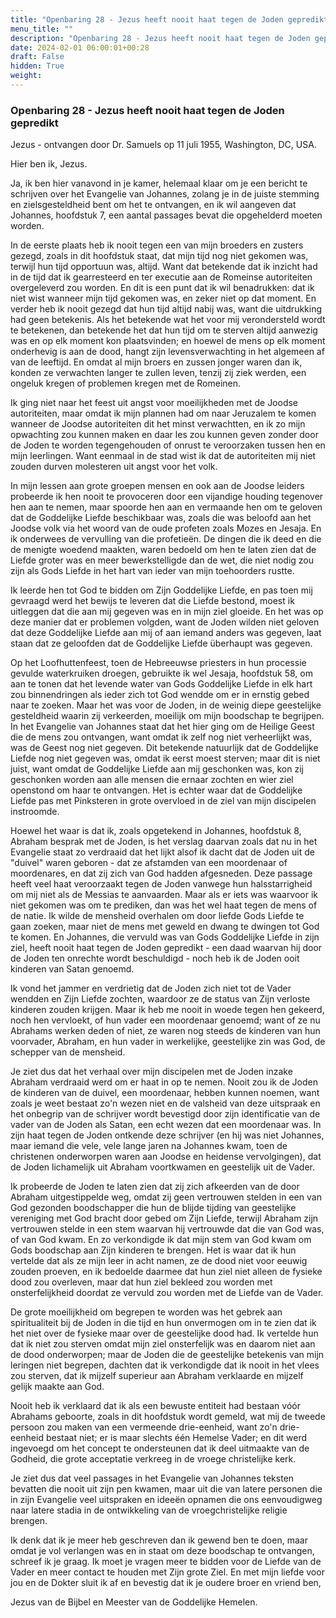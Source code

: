 ```yaml
---
title: "Openbaring 28 - Jezus heeft nooit haat tegen de Joden gepredikt"
menu_title: ""
description: "Openbaring 28 - Jezus heeft nooit haat tegen de Joden gepredikt"
date: 2024-02-01 06:00:01+00:28
draft: False
hidden: True
weight:
---
```

### Openbaring 28 - Jezus heeft nooit haat tegen de Joden gepredikt

Jezus - ontvangen door Dr. Samuels op 11 juli 1955, Washington, DC, USA.

Hier ben ik, Jezus.

Ja, ik ben hier vanavond in je kamer, helemaal klaar om je een bericht te schrijven over het Evangelie van Johannes, zolang je in de juiste stemming en zielsgesteldheid bent om het te ontvangen, en ik wil aangeven dat Johannes, hoofdstuk 7, een aantal passages bevat die opgehelderd moeten worden.

In de eerste plaats heb ik nooit tegen een van mijn broeders en zusters gezegd, zoals in dit hoofdstuk staat, dat mijn tijd nog niet gekomen was, terwijl hun tijd opportuun was, altijd. Want dat betekende dat ik inzicht had in de tijd dat ik gearresteerd en ter executie aan de Romeinse autoriteiten overgeleverd zou worden. En dit is een punt dat ik wil benadrukken: dat ik niet wist wanneer mijn tijd gekomen was, en zeker niet op dat moment. En verder heb ik nooit gezegd dat hun tijd altijd nabij was, want die uitdrukking had geen betekenis. Als het betekende wat het voor mij verondersteld wordt te betekenen, dan betekende het dat hun tijd om te sterven altijd aanwezig was en op elk moment kon plaatsvinden; en hoewel de mens op elk moment onderhevig is aan de dood, hangt zijn levensverwachting in het algemeen af van de leeftijd. En omdat al mijn broers en zussen jonger waren dan ik, konden ze verwachten langer te zullen leven, tenzij zij ziek werden, een ongeluk kregen of problemen kregen met de Romeinen.

Ik ging niet naar het feest uit angst voor moeilijkheden met de Joodse autoriteiten, maar omdat ik mijn plannen had om naar Jeruzalem te komen wanneer de Joodse autoriteiten dit het minst verwachtten, en ik zo mijn opwachting zou kunnen maken en daar les zou kunnen geven zonder door de Joden te worden tegengehouden of onrust te veroorzaken tussen hen en mijn leerlingen. Want eenmaal in de stad wist ik dat de autoriteiten mij niet zouden durven molesteren uit angst voor het volk.

In mijn lessen aan grote groepen mensen en ook aan de Joodse leiders probeerde ik hen nooit te provoceren door een vijandige houding tegenover hen aan te nemen, maar spoorde hen aan en vermaande hen om te geloven dat de Goddelijke Liefde beschikbaar was, zoals die was beloofd aan het Joodse volk via het woord van de oude profeten zoals Mozes en Jesaja. En ik onderwees de vervulling van die profetieën. De dingen die ik deed en die de menigte woedend maakten, waren bedoeld om hen te laten zien dat de Liefde groter was en meer bewerkstelligde dan de wet, die niet nodig zou zijn als Gods Liefde in het hart van ieder van mijn toehoorders rustte.

Ik leerde hen tot God te bidden om Zijn Goddelijke Liefde, en pas toen mij gevraagd werd het bewijs te leveren dat die Liefde bestond, moest ik uitleggen dat die aan mij gegeven was en in mijn ziel gloeide. En het was op deze manier dat er problemen volgden, want de Joden wilden niet geloven dat deze Goddelijke Liefde aan mij of aan iemand anders was gegeven, laat staan dat ze geloofden dat de Goddelijke Liefde überhaupt was gegeven.

Op het Loofhuttenfeest, toen de Hebreeuwse priesters in hun processie gevulde waterkruiken droegen, gebruikte ik wel Jesaja, hoofdstuk 58, om aan te tonen dat het levende water van Gods Goddelijke Liefde in elk hart zou binnendringen als ieder zich tot God wendde om er in ernstig gebed naar te zoeken. Maar het was voor de Joden, in de weinig diepe geestelijke gesteldheid waarin zij verkeerden, moeilijk om mijn boodschap te begrijpen. In het Evangelie van Johannes staat dat het hier ging om de Heilige Geest die de mens zou ontvangen, want omdat ik zelf nog niet verheerlijkt was, was de Geest nog niet gegeven. Dit betekende natuurlijk dat de Goddelijke Liefde nog niet gegeven was, omdat ik eerst moest sterven; maar dit is niet juist, want omdat de Goddelijke Liefde aan mij geschonken was, kon zij geschonken worden aan alle mensen die ernaar zochten en wier ziel openstond om haar te ontvangen. Het is echter waar dat de Goddelijke Liefde pas met Pinksteren in grote overvloed in de ziel van mijn discipelen instroomde.

Hoewel het waar is dat ik, zoals opgetekend in Johannes, hoofdstuk 8, Abraham besprak met de Joden, is het verslag daarvan zoals dat nu in het Evangelie staat zo verdraaid dat het lijkt alsof ik dacht dat de Joden uit de "duivel" waren geboren - dat ze afstamden van een moordenaar of moordenares, en dat zij zich van God hadden afgesneden. Deze passage heeft veel haat veroorzaakt tegen de Joden vanwege hun halsstarrigheid om mij niet als de Messias te aanvaarden. Maar als er iets was waarvoor ik niet gekomen was om te prediken, dan was het wel haat tegen de mens of de natie. Ik wilde de mensheid overhalen om door liefde Gods Liefde te gaan zoeken, maar niet de mens met geweld en dwang te dwingen tot God te komen. En Johannes, die vervuld was van Gods Goddelijke Liefde in zijn ziel, heeft nooit haat tegen de Joden gepredikt - een daad waarvan hij door de Joden ten onrechte wordt beschuldigd - noch heb ik de Joden ooit kinderen van Satan genoemd.

Ik vond het jammer en verdrietig dat de Joden zich niet tot de Vader wendden en Zijn Liefde zochten, waardoor ze de status van Zijn verloste kinderen zouden krijgen. Maar ik heb me nooit in woede tegen hen gekeerd, noch hen vervloekt, of hun vader een moordenaar genoemd; want of ze nu Abrahams werken deden of niet, ze waren nog steeds de kinderen van hun voorvader, Abraham, en hun vader in werkelijke, geestelijke zin was God, de schepper van de mensheid.

Je ziet dus dat het verhaal over mijn discipelen met de Joden inzake Abraham verdraaid werd om er haat in op te nemen. Nooit zou ik de Joden de kinderen van de duivel, een moordenaar, hebben kunnen noemen, want zoals je weet bestaat zo'n wezen niet en de valsheid van deze uitspraak en het onbegrip van de schrijver wordt bevestigd door zijn identificatie van de vader van de Joden als Satan, een echt wezen dat een moordenaar was. In zijn haat tegen de Joden ontkende deze schrijver (en hij was niet Johannes, maar iemand die vele, vele lange jaren na Johannes kwam, toen de christenen onderworpen waren aan Joodse en heidense vervolgingen), dat de Joden lichamelijk uit Abraham voortkwamen en geestelijk uit de Vader.

Ik probeerde de Joden te laten zien dat zij zich afkeerden van de door Abraham uitgestippelde weg, omdat zij geen vertrouwen stelden in een van God gezonden boodschapper die hun de blijde tijding van geestelijke vereniging met God bracht door gebed om Zijn Liefde, terwijl Abraham zijn vertrouwen stelde in een stem waarvan hij vertrouwde dat die van God was, of van God kwam. En zo verkondigde ik dat mijn stem van God kwam om Gods boodschap aan Zijn kinderen te brengen. Het is waar dat ik hun vertelde dat als ze mijn leer in acht namen, ze de dood niet voor eeuwig zouden proeven, en ik bedoelde daarmee dat hun ziel niet alleen de fysieke dood zou overleven, maar dat hun ziel bekleed zou worden met onsterfelijkheid doordat ze vervuld zou worden met de Liefde van de Vader.

De grote moeilijkheid om begrepen te worden was het gebrek aan spiritualiteit bij de Joden in die tijd en hun onvermogen om in te zien dat ik het niet over de fysieke maar over de geestelijke dood had. Ik vertelde hun dat ik niet zou sterven omdat mijn ziel onsterfelijk was en daarom niet aan de dood onderworpen; maar de Joden die de geestelijke betekenis van mijn leringen niet begrepen, dachten dat ik verkondigde dat ik nooit in het vlees zou sterven, dat ik mijzelf superieur aan Abraham verklaarde en mijzelf gelijk maakte aan God.

Nooit heb ik verklaard dat ik als een bewuste entiteit had bestaan vóór Abrahams geboorte, zoals in dit hoofdstuk wordt gemeld, wat mij de tweede persoon zou maken van een vermeende drie-eenheid, want zo'n drie-eenheid bestaat niet; er is maar slechts één Hemelse Vader; en dit werd ingevoegd om het concept te ondersteunen dat ik deel uitmaakte van de Godheid, die grote acceptatie verkreeg in de vroege christelijke kerk.

Je ziet dus dat veel passages in het Evangelie van Johannes teksten bevatten die nooit uit zijn pen kwamen, maar uit die van latere personen die in zijn Evangelie veel uitspraken en ideeën opnamen die ons eenvoudigweg naar latere stadia in de ontwikkeling van de vroegchristelijke religie brengen.

Ik denk dat ik je meer heb geschreven dan ik gewend ben te doen, maar omdat je vol verlangen was en in staat om deze boodschap te ontvangen, schreef ik je graag. Ik moet je vragen meer te bidden voor de Liefde van de Vader en meer contact te houden met Zijn grote Ziel. En met mijn liefde voor jou en de Dokter sluit ik af en bevestig dat ik je oudere broer en vriend ben,

Jezus van de Bijbel en Meester van de Goddelijke Hemelen.
